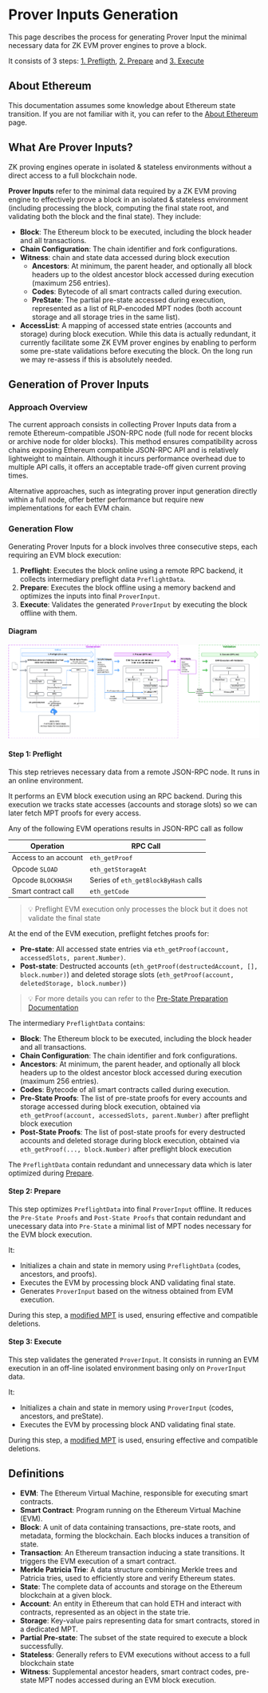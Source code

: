 # Prover Inputs Generation

This page describes the process for generating Prover Input the minimal necessary data for ZK EVM prover engines to prove a block. 

It consists of 3 steps: [1. Prefligth](#step-1-preflight), [2. Prepare](#step-2-prepare) and [3. Execute](#step-3-execute)

## About Ethereum

This documentation assumes some knowledge about Ethereum state transition. If you are not familiar with it, you can refer to the [About Ethereum](about-ethereum.md) page.

## What Are Prover Inputs?

ZK proving engines operate in isolated & stateless environments without a direct access to a full blockchain node. 

**Prover Inputs** refer to the minimal data required by a ZK EVM proving engine to effectively prove a block in an isolated & stateless environment (including processing the block, computing the final state root, and validating both the block and the final state). They include:

- **Block**: The Ethereum block to be executed, including the block header and all transactions.
- **Chain Configuration**: The chain identifier and fork configurations.
- **Witness**: chain and state data accessed during block execution 
  - **Ancestors**: At minimum, the parent header, and optionally all block headers up to the oldest ancestor block accessed during execution (maximum 256 entries).
  - **Codes**: Bytecode of all smart contracts called during execution.
  - **PreState**: The partial pre-state accessed during execution, represented as a list of RLP-encoded MPT nodes (both account storage and all storage tries in the same list).
- **AccessList**: A mapping of accessed state entries (accounts and storage) during block execution. While this data is actually redundant, it currently facilitate some ZK EVM prover engines by enabling to perform some pre-state validations before executing the block. On the long run we may re-assess if this is absolutely needed.

## Generation of Prover Inputs

### Approach Overview

The current approach consists in collecting Prover Inputs data from a remote Ethereum-compatible JSON-RPC node (full node for recent blocks or archive node for older blocks). This method ensures compatibility across chains exposing Ethereum compatible JSON-RPC API and is relatively lightweight to maintain. Although it incurs performance overhead due to multiple API calls, it offers an acceptable trade-off given current proving times.

Alternative approaches, such as integrating prover input generation directly within a full node, offer better performance but require new implementations for each EVM chain.

### Generation Flow

Generating Prover Inputs for a block involves three consecutive steps, each requiring an EVM block execution:

1. **Preflight**: Executes the block online using a remote RPC backend, it collects intermediary preflight data `PreflightData`.
2. **Prepare**: Executes the block offline using a memory backend and optimizes the inputs into final `ProverInput`.
3. **Execute**: Validates the generated `ProverInput` by executing the block offline with them.

#### Diagram

![Prover Inputs Generation Flow](./zk-pig.png)

#### Step 1: Preflight

This step retrieves necessary data from a remote JSON-RPC node. It runs in an online environment.

It performs an EVM block execution using an RPC backend. During this execution we tracks state accesses (accounts and storage slots) so we can later fetch MPT proofs for every access. 

Any of the following EVM operations results in JSON-RPC call as follow

| **Operation**                     | **RPC Call**                                     |
|---------------------------------|-------------------------------------------------|
| Access to an account            | `eth_getProof`                                  |
| Opcode `SLOAD`                  | `eth_getStorageAt`                              |
| Opcode `BLOCKHASH`              | Series of `eth_getBlockByHash` calls            |
| Smart contract call             | `eth_getCode`                                   |

> 💡 Preflight EVM execution only processes the block but it does not validate the final state

At the end of the EVM execution, preflight fetches proofs for:

- **Pre-state**: All accessed state entries via `eth_getProof(account, accessedSlots, parent.Number)`.
- **Post-state**: Destructed accounts (`eth_getProof(destructedAccount, [], block.number)`) and deleted storage slots (`eth_getProof(account, deletedStorage, block.number)`)


> 💡 For more details you can refer to the [Pre-State Preparation Documentation](modified-mpt.md#pre-state-preparation-workflow)

The intermediary `PreflightData` contains:

- **Block**: The Ethereum block to be executed, including the block header and all transactions.
- **Chain Configuration**: The chain identifier and fork configurations.
- **Ancestors**: At minimum, the parent header, and optionally all block headers up to the oldest ancestor block accessed during execution (maximum 256 entries).
- **Codes**: Bytecode of all smart contracts called during execution.
- **Pre-State Proofs**: The list of pre-state proofs for every accounts and storage accessed during block execution, obtained via `eth_getProof(account, accessedSlots, parent.Number)` after preflight block execution
- **Post-State Proofs**: The list of post-state proofs for every destructed accounts and deleted storage during block execution, obtained via `eth_getProof(..., block.Number)` after preflight block execution

The `PreflightData` contain redundant and unnecessary data which is later optimized during [Prepare](#step-2-prepare).

#### Step 2: Prepare

This step optimizes `PreflightData` into final `ProverInput` offline. It reduces the `Pre-State Proofs` and `Post-State Proofs` that contain redundant and unecessary data into `Pre-State` a minimal list of MPT nodes necessary for the EVM block execution. 

It:

- Initializes a chain and state in memory using `PreflightData` (codes, ancestors, and proofs).
- Executes the EVM by processing block AND validating final state.
- Generates `ProverInput` based on the witness obtained from EVM execution.

During this step, a [modified MPT](modified-mpt.md#modified-mpt-implementation) is used, ensuring effective and compatible deletions.

#### Step 3: Execute

This step validates the generated `ProverInput`. It consists in running an EVM execution in an off-line isolated environment basing only on `ProverInput` data.

It:

- Initializes a chain and state in memory using `ProverInput` (codes, ancestors, and preState).
- Executes the EVM by processing block AND validating final state.

During this step, a [modified MPT](modified-mpt.md#modified-mpt-implementation) is used, ensuring effective and compatible deletions.

## Definitions

- **EVM**: The Ethereum Virtual Machine, responsible for executing smart contracts.
- **Smart Contract**: Program running on the Ethereum Virtual Machine (EVM).
- **Block**: A unit of data containing transactions, pre-state roots, and metadata, forming the blockchain. Each blocks induces a transition of state.
- **Transaction**: An Ethereum transaction inducing a state transitions. It triggers the EVM execution of a smart contract.
- **Merkle Patricia Trie**: A data structure combining Merkle trees and Patricia tries, used to efficiently store and verify Ethereum states.
- **State**: The complete data of accounts and storage on the Ethereum blockchain at a given block.
- **Account**: An entity in Ethereum that can hold ETH and interact with contracts, represented as an object in the state trie.
- **Storage**: Key-value pairs representing data for smart contracts, stored in a dedicated MPT.
- **Partial Pre-state**: The subset of the state required to execute a block successfully.
- **Stateless**: Generally refers to EVM executions without access to a full blockchain state  
- **Witness**: Supplemental ancestor headers, smart contract codes, pre-state MPT nodes accessed during an EVM block execution.



